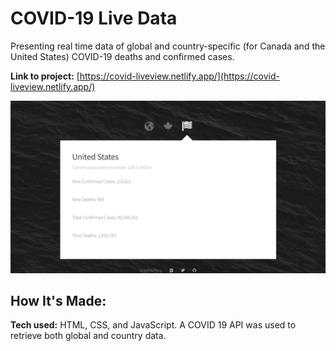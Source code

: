 # COVID-19 Live Data
Presenting real time data of global and country-specific (for Canada and the United States) COVID-19 deaths and confirmed cases.

**Link to project:** [https://covid-liveview.netlify.app/](https://covid-liveview.netlify.app/)

![Screenshot](https://github.com/andiedoescode/covid-tracking/blob/main/screenshot.png)

## How It's Made:

**Tech used:** HTML, CSS, and JavaScript. A COVID 19 API was used to retrieve both global and country data.
